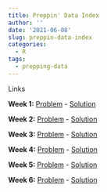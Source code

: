 ```yaml
---
title: Preppin' Data Index
author: ''
date: '2021-06-08'
slug: preppin-data-index
categories:
  - R
tags:
  - prepping-data
---
```

Links

**Week 1:** [Problem](https://preppindata.blogspot.com/2021/01/2021-week-1.html) - [Solution](/2021/06/08/preppin-data-week-1/)

**Week 2:** [Problem](https://preppindata.blogspot.com/2021/01/2021-week-2.html) - [Solution](/2021/06/08/preppin-data-week-2/)

**Week 3:** [Problem](https://preppindata.blogspot.com/2021/01/2021-week-3.html) - [Solution](/2021/06/08/preppin-data-week-3/)

**Week 4:** [Problem](https://preppindata.blogspot.com/2021/01/2021-week-4.html) - [Solution](/2021/06/08/preppin-data-week-4/)

**Week 5:** [Problem](https://preppindata.blogspot.com/2021/01/2021-week-5.html) - [Solution](/2021/06/08/preppin-data-week-5/)

**Week 6:** [Problem](https://preppindata.blogspot.com/2021/01/2021-week-6.html) - [Solution](/2021/06/08/preppin-data-week-6/)